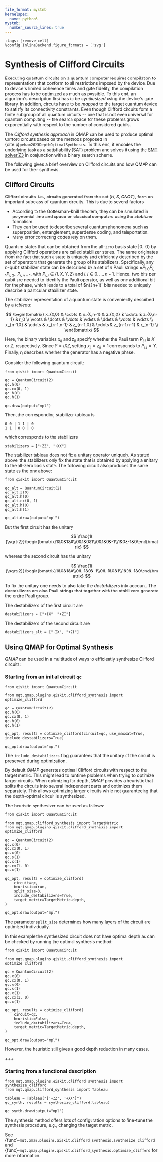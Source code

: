 ```yaml
---
file_format: mystnb
kernelspec:
  name: python3
mystnb:
  number_source_lines: true
---
```


```{code-cell} ipython3
:tags: [remove-cell]
%config InlineBackend.figure_formats = ['svg']
```

# Synthesis of Clifford Circuits

Executing quantum circuits on a quantum computer requires compilation to representations that conform to all restrictions imposed by the device.
Due to device's limited coherence times and gate fidelity, the compilation process has to be optimized as much as possible.
To this end, an algorithm's description first has to be _synthesized_ using the device's gate library.
In addition, circuits have to be _mapped_ to the target quantum device to satisfy its connectivity constraints.
Even though Clifford circuits form a finite subgroup of all quantum circuits -- one that is not even universal for quantum computing -- the search space for these problems grows exponentially with respect to the number of considered qubits.

The _Clifford synthesis approach_ in QMAP can be used to produce optimal Clifford circuits based on the methods proposed in {cite:p}`peham2023DepthOptimalSynthesis`.
To this end, it encodes the underlying task as a satisfiability (SAT) problem and solves it using the [SMT solver Z3](https://github.com/Z3Prover/z3) in conjunction with a binary search scheme.

The following gives a brief overview on Clifford circuits and how QMAP can be used for their synthesis.

## Clifford Circuits

Clifford circuits, i.e., circuits generated from the set $\{H, S, \mathit{CNOT}\}$, form an important subclass of quantum circuits.
This is due to several factors

- According to the Gottesman-Knill theorem, they can be simulated in polynomial time and space on classical computers using the _stabilizer_ formalism.
- They can be used to describe several quantum phenomena such as superposition, entanglement, superdense coding, and teleportation.
- Many error correcting codes rely on them.

Quantum states that can be obtained from the all-zero basis state $|0\dots 0\rangle$ by applying Clifford operations are called stabilizer states.
The name originates from the fact that such a state is uniquely and efficiently described by the set of operators that generate the group of its stabilizers.
Specifically, any _n_-qubit stabilizer state can be described by a set of _n_ Pauli strings $\pm P_{i,0}P_{i,1}P_{i,2}\dots P_{i,n-1}$, with $P_{i,j}\in\{I, X, Y, Z\}$ and $i, j\in 0,\dots, n-1$.
Hence, two bits per qubit are needed to identify the Pauli operator, as well as one additional bit for the phase, which leads to a total of $n(2n+1)` bits needed to uniquely describe a particular stabilizer state.

The stabilizer representation of a quantum state is conveniently described by a _tableau_:

$$
    \begin{bmatrix}
        x_{0,0}   & \cdots & x_{0,n-1}   & z_{0,0}    & \cdots & z_{0,n-1}   & r_0    \\
        \vdots    & \ddots &  \vdots         & \vdots     & \ddots &    \vdots         & \vdots \\
        x_{n-1,0} & \cdots & x_{n-1,n-1} & z_{n-1,0} & \cdots & z_{n-1,n-1} & r_{n-1}  \\
    \end{bmatrix}
$$

Here, the binary variables $x_{ij}$ and $z_{ij}$ specify whether the Pauli term $P_{i,j}$ is $X$ or $Z$, respectively.
Since $Y = iXZ$, setting $x_{ij} = z_{ij} = 1$ corresponds to $P_{i,j}=Y$.
Finally, $r_i$ describes whether the generator has a negative phase.

Consider the following quantum circuit:

```{code-cell} ipython3
from qiskit import QuantumCircuit

qc = QuantumCircuit(2)
qc.h(0)
qc.cx(0, 1)
qc.h(0)
qc.h(1)

qc.draw(output="mpl")
```

Then, the corresponding stabilizer tableau is

```
0 0 | 1 1 | 0
1 1 | 0 0 | 0
```

which corresponds to the stabilizers

```{code-cell} ipython3
stabilizers = ["+ZZ", "+XX"]
```

The stabilizer tableau does not fix a unitary operator uniquely. As stated above, the stabilizers only fix the state that is obtained by applying a unitary to the all-zero basis state. The following circuit also produces the same state as the one above:

```{code-cell} ipython3
from qiskit import QuantumCircuit

qc_alt = QuantumCircuit(2)
qc_alt.z(0)
qc_alt.h(0)
qc_alt.cx(0, 1)
qc_alt.h(0)
qc_alt.h(1)

qc_alt.draw(output="mpl")
```

But the first circuit has the unitary

$$
\frac{1}{\sqrt{2}}\begin{bmatrix}1&0&1&0\\0&1&0&1\\0&1&0&-1\\1&0&-1&0\end{bmatrix}
$$

whereas the second circuit has the unitary

$$
\frac{1}{\sqrt{2}}\begin{bmatrix}1&0&1&0\\0&-1&0&-1\\0&-1&0&1\\1&0&-1&0\end{bmatrix}
$$

To fix the unitary one needs to also take the _destabilizers_ into account. The destabilizers are also Pauli strings that together with the stabilizers generate the entire Pauli group.

The destabilizers of the first circuit are

```{code-cell} ipython3
destabilizers = ["+IX", "+ZI"]
```

The destabilizers of the second circuit are

```{code-cell} ipython3
destabilizers_alt = ["-IX", "+ZI"]
```

## Using QMAP for Optimal Synthesis

_QMAP_ can be used in a multitude of ways to efficiently synthesize Clifford circuits:

### Starting from an initial circuit `qc`

```{code-cell} ipython3
from qiskit import QuantumCircuit

from mqt.qmap.plugins.qiskit.clifford_synthesis import optimize_clifford

qc = QuantumCircuit(2)
qc.h(0)
qc.cx(0, 1)
qc.h(0)
qc.h(1)

qc_opt, results = optimize_clifford(circuit=qc, use_maxsat=True, include_destabilizers=True)

qc_opt.draw(output="mpl")
```

The `include_destabilizers` flag guarantees that the unitary of the circuit is preserved during optimization.

By default _QMAP_ generates optimal Clifford circuits with respect to the target metric.
This might lead to runtime problems when trying to optimize larger circuits.
When optimizing for depth, _QMAP_ provides a heuristic that splits the circuits into several independent parts and optimizes them separately.
This allows optimizing larger circuits while not guaranteeing that the depth-optimal circuit is synthesized.

The heuristic synthesizer can be used as follows:

```{code-cell} ipython3
from qiskit import QuantumCircuit

from mqt.qmap.clifford_synthesis import TargetMetric
from mqt.qmap.plugins.qiskit.clifford_synthesis import optimize_clifford

qc = QuantumCircuit(2)
qc.x(0)
qc.cx(0, 1)
qc.x(0)
qc.s(1)
qc.x(1)
qc.cx(1, 0)
qc.x(1)

qc_opt, results = optimize_clifford(
    circuit=qc,
    heuristic=True,
    split_size=3,
    include_destabilizers=True,
    target_metric=TargetMetric.depth,
)

qc_opt.draw(output="mpl")
```

The parameter `split_size` determines how many layers of the circuit are optimized individually.

In this example the synthesized circuit does not have optimal depth as can be checked by running the optimal synthesis method:

```{code-cell} ipython3
from qiskit import QuantumCircuit

from mqt.qmap.plugins.qiskit.clifford_synthesis import optimize_clifford

qc = QuantumCircuit(2)
qc.x(0)
qc.cx(0, 1)
qc.x(0)
qc.s(1)
qc.x(1)
qc.cx(1, 0)
qc.x(1)

qc_opt, results = optimize_clifford(
    circuit=qc,
    heuristic=False,
    include_destabilizers=True,
    target_metric=TargetMetric.depth,
)

qc_opt.draw(output="mpl")
```

However, the heuristic still gives a good depth reduction in many cases.

+++

### Starting from a functional description

```{code-cell} ipython3
from mqt.qmap.plugins.qiskit.clifford_synthesis import synthesize_clifford
from mqt.qmap.clifford_synthesis import Tableau

tableau = Tableau("['+ZZ', '+XX']")
qc_synth, results = synthesize_clifford(tableau)

qc_synth.draw(output="mpl")
```

The synthesis method offers lots of configuration options to fine-tune the synthesis procedure, e.g., changing the target metric.

See {func}`~mqt.qmap.plugins.qiskit.clifford_synthesis.synthesize_clifford` and {func}`~mqt.qmap.plugins.qiskit.clifford_synthesis.optimize_clifford` for more information.
